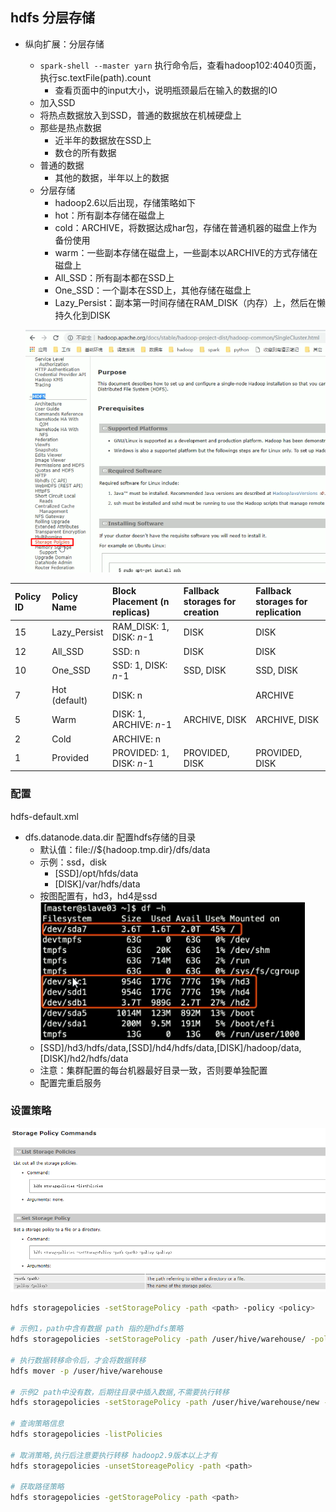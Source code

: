 ## hdfs 分层存储

- 纵向扩展：分层存储

  - `spark-shell --master yarn` 执行命令后，查看hadoop102:4040页面，执行sc.textFile(path).count
    - 查看页面中的input大小，说明瓶颈最后在输入的数据的IO
  - 加入SSD
  - 将热点数据放入到SSD，普通的数据放在机械硬盘上
  - 那些是热点数据
    - 近半年的数据放在SSD上
    - 数仓的所有数据
  - 普通的数据
    - 其他的数据，半年以上的数据
  - 分层存储
    - hadoop2.6以后出现，存储策略如下
    - hot：所有副本存储在磁盘上
    - cold：ARCHIVE，将数据达成har包，存储在普通机器的磁盘上作为备份使用
    - warm：一些副本存储在磁盘上，一些副本以ARCHIVE的方式存储在磁盘上
    - All_SSD：所有副本都在SSD上
    - One_SSD：一个副本在SSD上，其他存储在磁盘上
    - Lazy_Persist：副本第一时间存储在RAM_DISK（内存）上，然后在懒持久化到DISK

  ![](../../xx.project/07-在线教育项目/img/28.png)



| **Policy** **ID** | **Policy** **Name** | **Block Placement** **(n  replicas)** | **Fallback storages** **for creation** | **Fallback storages** **for replication** |
| :---------------- | :------------------ | :------------------------------------ | :------------------------------------- | :---------------------------------------- |
| 15                | Lazy_Persist        | RAM_DISK: 1, DISK: *n*-1              | DISK                                   | DISK                                      |
| 12                | All_SSD             | SSD: n                                | DISK                                   | DISK                                      |
| 10                | One_SSD             | SSD: 1, DISK: *n*-1                   | SSD, DISK                              | SSD, DISK                                 |
| 7                 | Hot (default)       | DISK: n                               | <none>                                 | ARCHIVE                                   |
| 5                 | Warm                | DISK: 1, ARCHIVE: *n*-1               | ARCHIVE, DISK                          | ARCHIVE, DISK                             |
| 2                 | Cold                | ARCHIVE: n                            | <none>                                 | <none>                                    |
| 1                 | Provided            | PROVIDED: 1, DISK: *n*-1              | PROVIDED, DISK                         | PROVIDED, DISK                            |



### 配置

hdfs-default.xml

- dfs.datanode.data.dir 配置hdfs存储的目录
  - 默认值：file://${hadoop.tmp.dir}/dfs/data
  - 示例：ssd，disk
    - [SSD]/opt/hfds/data
    - [DISK]/var/hdfs/data
  - 按图配置有，hd3，hd4是ssd
    ![](../../xx.project/07-在线教育项目/img/29.png) 
  - [SSD]/hd3/hdfs/data,[SSD]/hd4/hdfs/data,[DISK]/hadoop/data,[DISK]/hd2/hdfs/data
  - 注意：集群配置的每台机器最好目录一致，否则要单独配置
  - 配置完重启服务



### 设置策略

![](../../xx.project/07-在线教育项目/img/30.png)

```bash
hdfs storagepolicies -setStoragePolicy -path <path> -policy <policy>

# 示例1，path中含有数据 path 指的是hdfs策略
hdfs storagepolicies -setStoragePolicy -path /user/hive/warehouse/ -policy One_SSD

# 执行数据转移命令后，才会将数据转移
hdfs mover -p /user/hive/warehouse

# 示例2 path中没有数，后期往目录中插入数据,不需要执行转移
hdfs storagepolicies -setStoragePolicy -path /user/hive/warehouse/new -policy All_SSD

# 查询策略信息
hdfs storagepolicies -listPolicies

# 取消策略,执行后注意要执行转移 hadoop2.9版本以上才有
hdfs storagepolicies -unsetStoreagePolicy -path <path>

# 获取路径策略
hdfs storagepolicies -getStoragePolicy -path <path>
```

